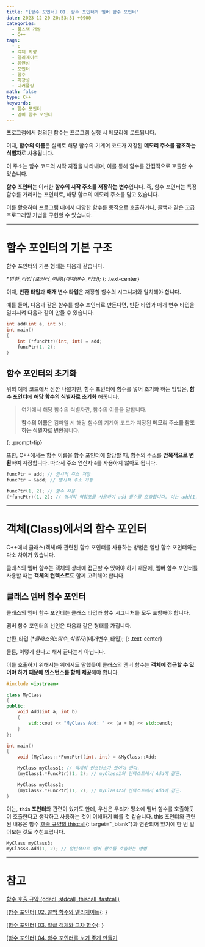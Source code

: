 ```yaml
---
title: "[함수 포인터] 01. 함수 포인터와 멤버 함수 포인터"
date: 2023-12-20 20:53:51 +0900
categories:
  - 풀스택 개발
  - C++
tags:
  - c
  - 객체 지향
  - 델리게이트
  - 유연성
  - 포인터
  - 함수
  - 확장성
  - 디커플링
math: false
type: C++
keywords:
  - 함수 포인터
  - 멤버 함수 포인터
---
```


프로그램에서 정의된 함수는 프로그램 실행 시 메모리에 로드됩니다.

이때, **함수의 이름**은 실제로 해당 함수의 기계어 코드가 저장된 <span class="font_highlight">**메모리 주소를 참조하는 식별자**</span>로 사용됩니다.

이 주소는 함수 코드의 시작 지점을 나타내며, 이를 통해 함수를 간접적으로 호출할 수 있습니다.

**함수 포인터**는 이러한 **함수의 시작 주소를 저장하는 변수**입니다. 즉, 함수 포인터는 <span class="font_highlight">특정 함수를 가리키는 포인터</span>로, 해당 함수의 메모리 주소를 담고 있습니다.

이를 활용하여 프로그램 내에서 다양한 함수를 동적으로 호출하거나, 콜백과 같은 고급 프로그래밍 기법을 구현할 수 있습니다.

---

# 함수 포인터의 기본 구조

함수 포인터의 기본 형태는 다음과 같습니다.

**반환_타입 (*포인터_이름)(매개변수_타입);**
{: .text-center}

이때, **반환 타입**과 **매개 변수 타입**은 저장할 함수의 시그니처와 일치해야 합니다.

예를 들어, 다음과 같은 함수를 함수 포인터로 만든다면, 반환 타입과 매개 변수 타입을 일치시켜 다음과 같이 만들 수 있습니다.

```cpp
int add(int a, int b);
int main()
{
	int (*funcPtr)(int, int) = add;
	funcPtr(1, 2);
}
```

## 함수 포인터의 초기화

위의 예제 코드에서 잠깐 나왔지만, 함수 포인터에 함수를 넣어 초기화 하는 방법은, **함수 포인터**에 **해당 <span class="font_highlight">함수의 식별자</span>로 초기화** 해줍니다.


> 여기에서 해당 함수의 식별자란, 함수의 이름을 말합니다.
> 
> **함수의 이름**은 컴파일 시 해당 함수의 기계어 코드가 저장된 **메모리 주소를 참조하는 식별자로 변환**됩니다.
> 
{: .prompt-tip}

또한, C++에서는 함수 이름을 함수 포인터에 할당할 때, 함수의 주소를 **암묵적으로 변환**하여 저장합니다. 따라서 주소 연산자 `&`를 사용하지 않아도 됩니다.

```cpp
funcPtr = add; // 암시적 주소 저장
funcPtr = &add; // 명시적 주소 저장

funcPtr(1, 2); // 함수 사용
(*funcPtr)(1, 2); // 명시적 역참조를 사용하여 add 함수를 호출합니다. 이는 add(1, 2)를 호출하는 것과 동일합니다.
```

---

# 객체(Class)에서의 함수 포인터

C++에서 클래스(객체)와 관련된 함수 포인터를 사용하는 방법은 일반 함수 포인터와는 다소 차이가 있습니다.

클래스의 멤버 함수는 객체의 상태에 접근할 수 있어야 하기 때문에, 멤버 함수 포인터를 사용할 때는 **객체의 컨텍스트**도 함께 고려해야 합니다.

## 클래스 멤버 함수 포인터

클래스의 멤버 함수 포인터는 클래스 타입과 함수 시그니처를 모두 포함해야 합니다.

멤버 함수 포인터의 선언은 다음과 같은 형태를 가집니다.

반환_타입 (**클래스명::*함수_식별자**)(매개변수_타입);
{: .text-center}

물론, 이렇게 한다고 해서 끝나는게 아닙니다.

이를 호출하기 위해서는 위에서도 말했듯이 클래스의 멤버 함수는 **<span class="font_highlight">객체에 접근할 수 있어야 하기 때문</span>에 인스턴스를 함께 제공**해야 합니다.

```cpp
#include <iostream>

class MyClass
{
public:
	void Add(int a, int b)
	{
		std::cout << "MyClass Add: " << (a + b) << std::endl;
	}
};

int main()
{
	void (MyClass::*FuncPtr)(int, int) = &MyClass::Add;

	MyClass myClass1; // 객체의 인스턴스가 있어야 한다.
	(myClass1.*FuncPtr)(1, 2); // myClass1의 컨텍스트에서 Add에 접근.

	MyClass myClass2;
	(myClass2.*FuncPtr)(1, 2); // myClass2의 컨텍스트에서 Add에 접근.
}
```

이는, **`this` 포인터**와 관련이 있기도 한데, 우선은 우리가 평소에 멤버 함수를 호출하듯이 호출한다고 생각하고 사용하는 것이 이해하기 빠를 것 같습니다.
this 포인터와 관련된 내용은 함수 [호출 규약의 thiscall](/posts/%ED%95%A8%EC%88%98-%ED%98%B8%EC%B6%9C-%EA%B7%9C%EC%95%BD-(cdecl,-stdcall,-thiscall,-fastcall)/#__thiscall){: target="_blank"}과 연관되어 있기에 한 번 일어보는 것도 추천드립니다.

```cpp
MyClass myClass3;
myClass3.Add(1, 2); // 일반적으로 멤버 함수를 호출하는 방법
```

---

# 참고

[함수 호출 규약 (cdecl, stdcall, thiscall, fastcall)](/posts/%ED%95%A8%EC%88%98-%ED%98%B8%EC%B6%9C-%EA%B7%9C%EC%95%BD-(cdecl,-stdcall,-thiscall,-fastcall)/)

[[함수 포인터] 02. 콜백 함수와 델리게이트](/posts/%ED%95%A8%EC%88%98-%ED%8F%AC%EC%9D%B8%ED%84%B0-02.-%EC%BD%9C%EB%B0%B1-%ED%95%A8%EC%88%98%EC%99%80-%EB%8D%B8%EB%A6%AC%EA%B2%8C%EC%9D%B4%ED%8A%B8/){: }

[[함수 포인터] 03. 일급 객체와 고차 함수](/posts/%ED%95%A8%EC%88%98-%ED%8F%AC%EC%9D%B8%ED%84%B0-03.-%EC%9D%BC%EA%B8%89-%EA%B0%9D%EC%B2%B4%EC%99%80-%EA%B3%A0%EC%B0%A8-%ED%95%A8%EC%88%98/){: }

[[함수 포인터] 04. 함수 포인터를 보기 좋게 만들기](/posts/%ED%95%A8%EC%88%98-%ED%8F%AC%EC%9D%B8%ED%84%B0-04.-%ED%95%A8%EC%88%98-%ED%8F%AC%EC%9D%B8%ED%84%B0%EB%A5%BC-%EB%B3%B4%EA%B8%B0-%EC%A2%8B%EA%B2%8C-%EB%A7%8C%EB%93%A4%EA%B8%B0/)